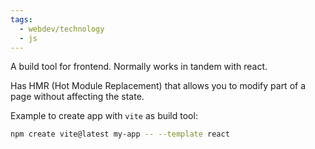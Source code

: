 ```yaml
---
tags:
  - webdev/technology
  - js
---
```

A build tool for frontend. Normally works in tandem with react.

Has HMR (Hot Module Replacement) that allows you to modify part of a page without affecting the state.

Example to create app with `vite` as build tool:
```bash
npm create vite@latest my-app -- --template react
```